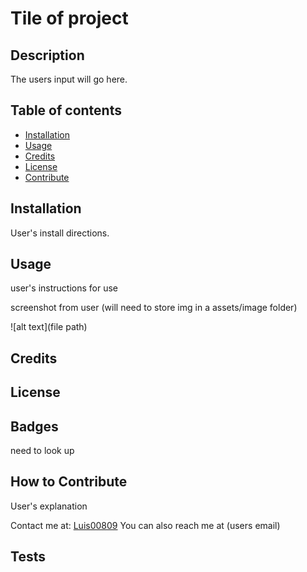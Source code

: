 # Tile of project

## Description

The users input will go here. 

## Table of contents

- [Installation](#installation)
- [Usage](#usage)
- [Credits](#credits)
- [License](#license)
- [Contribute](#how-to-contribute)


## Installation
User's install directions.

## Usage

user's instructions for use

screenshot from user (will need to store img in a assets/image folder)

![alt text](file path)

## Credits

## License 

## Badges
need to look up

## How to Contribute
User's explanation

Contact me at: [Luis00809](https://github.com/Luis00809)
You can also reach me at (users email)

## Tests